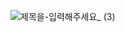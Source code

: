 



![제목을-입력해주세요_ (3)](https://github.com/yeonjungk1m/yeonjungk1m/assets/162456922/880c5b06-9348-4454-935d-c587496fbac6)









<!--
**yeonjungk1m/yeonjungk1m** is a ✨ _special_ ✨ repository because its `README.md` (this file) appears on your GitHub profile.

Here are some ideas to get you started:

- 🔭 I’m currently working on ...
- 🌱 I’m currently learning ...
- 👯 I’m looking to collaborate on ...
- 🤔 I’m looking for help with ...
- 💬 Ask me about ...
- 📫 How to reach me: ...
- 😄 Pronouns: ...
- ⚡ Fun fact: ...
-->
